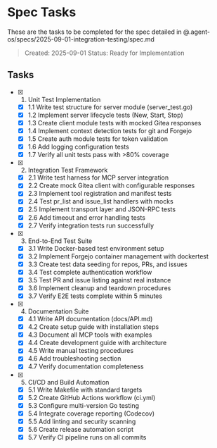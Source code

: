 # Spec Tasks

These are the tasks to be completed for the spec detailed in @.agent-os/specs/2025-09-01-integration-testing/spec.md

> Created: 2025-09-01
> Status: Ready for Implementation

## Tasks

- [x] 1. Unit Test Implementation
  - [x] 1.1 Write test structure for server module (server_test.go)
  - [x] 1.2 Implement server lifecycle tests (New, Start, Stop)
  - [x] 1.3 Create client module tests with mocked Gitea responses
  - [x] 1.4 Implement context detection tests for git and Forgejo
  - [x] 1.5 Create auth module tests for token validation
  - [x] 1.6 Add logging configuration tests
  - [x] 1.7 Verify all unit tests pass with >80% coverage

- [x] 2. Integration Test Framework
   - [x] 2.1 Write test harness for MCP server integration
   - [x] 2.2 Create mock Gitea client with configurable responses
   - [x] 2.3 Implement tool registration and manifest tests
   - [x] 2.4 Test pr_list and issue_list handlers with mocks
   - [x] 2.5 Implement transport layer and JSON-RPC tests
   - [x] 2.6 Add timeout and error handling tests
   - [x] 2.7 Verify integration tests run successfully

- [x] 3. End-to-End Test Suite
  - [x] 3.1 Write Docker-based test environment setup
  - [x] 3.2 Implement Forgejo container management with dockertest
  - [x] 3.3 Create test data seeding for repos, PRs, and issues
  - [x] 3.4 Test complete authentication workflow
  - [x] 3.5 Test PR and issue listing against real instance
  - [x] 3.6 Implement cleanup and teardown procedures
  - [x] 3.7 Verify E2E tests complete within 5 minutes

- [x] 4. Documentation Suite
   - [x] 4.1 Write API documentation (docs/API.md)
   - [x] 4.2 Create setup guide with installation steps
   - [x] 4.3 Document all MCP tools with examples
   - [x] 4.4 Create development guide with architecture
   - [x] 4.5 Write manual testing procedures
   - [x] 4.6 Add troubleshooting section
   - [x] 4.7 Verify documentation completeness

- [x] 5. CI/CD and Build Automation
  - [x] 5.1 Write Makefile with standard targets
  - [x] 5.2 Create GitHub Actions workflow (ci.yml)
  - [x] 5.3 Configure multi-version Go testing
  - [x] 5.4 Integrate coverage reporting (Codecov)
  - [x] 5.5 Add linting and security scanning
  - [x] 5.6 Create release automation script
  - [x] 5.7 Verify CI pipeline runs on all commits